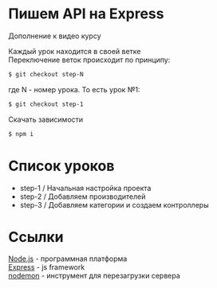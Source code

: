 # Пишем API на Express
Дополнение к видео курсу  
 
Каждый урок находится в своей ветке  
Переключение веток происходит по принципу:  
```sh
$ git checkout step-N
```
где N - номер урока.
То есть урок №1:
```sh
$ git checkout step-1
```
Скачать зависимости 
```sh
$ npm i
```
# Список уроков
- step-1 / Начальная настройка проекта
- step-2 / Добавляем производителей
- step-3 / Добавляем категории и создаем контроллеры

# Ссылки
[Node.js](https://nodejs.org/en/) - программная платформа  
[Express](https://expressjs.com/) - js framework  
[nodemon](https://www.npmjs.com/package/nodemon) - инструмент для перезагрузки сервера  